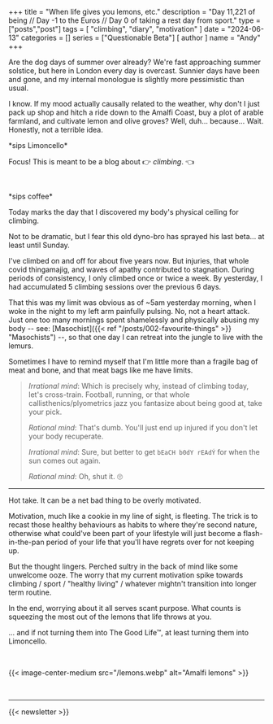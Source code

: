 +++
title = "When life gives you lemons, etc."
description = "Day 11,221 of being // Day -1 to the Euros // Day 0 of taking a rest day from sport."
type = ["posts","post"]
tags = [
    "climbing",
    "diary",
    "motivation"
]
date = "2024-06-13"
categories = []
series = ["Questionable Beta"]
[ author ]
  name = "Andy"
+++

Are the dog days of summer over already? We're fast approaching summer solstice, but here in London every day is overcast. Sunnier days have been and gone, and my internal monologue is slightly more pessimistic than usual. 

I know. If my mood actually causally related to the weather, why don't I just pack up shop and hitch a ride down to the Amalfi Coast, buy a plot of arable farmland, and cultivate lemon and olive groves? Well, duh... because... Wait. Honestly, not a terrible idea. 

\*sips Limoncello\* 

Focus! This is meant to be a blog about 👉 *climbing*. 👈 

&nbsp;

\*sips coffee\* 


Today marks the day that I discovered my body's physical ceiling for climbing. 

Not to be dramatic, but I fear this old dyno-bro has sprayed his last beta... at least until Sunday. 

I've climbed on and off for about five years now. But injuries, that whole covid thingamajig, and waves of apathy contributed to stagnation. During periods of consistency, I only climbed once or twice a week. By yesterday, I had accumulated 5 climbing sessions over the previous 6 days.

That this was my limit was obvious as of ~5am yesterday morning, when I woke in the night to my left arm painfully pulsing. No, not a heart attack. Just one too many mornings spent shamelessly and physically abusing my body -- see: [Masochist]({{< ref "/posts/002-favourite-things" >}} "Masochists") --, so that one day I can retreat into the jungle to live with the lemurs. 


Sometimes I have to remind myself that I'm little more than a fragile bag of meat and bone, and that meat bags like me have limits. 

> *Irrational mind*: Which is precisely why, instead of climbing today, let's cross-train. Football, running, or that whole callisthenics/plyometrics jazz you fantasize about being good at, take your pick.
> 
> *Rational mind*: That's dumb. You'll just end up injured if you don't let your body recuperate. 
> 
> *Irrational mind*: Sure, but better to get `bEaCH b0dY rEAdÝ` for when the sun comes out again. 
> 
> *Rational mind*: Oh, shut it. 🙄


---

Hot take. It can be a net bad thing to be overly motivated. 

Motivation, much like a cookie in my line of sight, is fleeting. The trick is to recast those healthy behaviours as habits to where they're second nature, otherwise what could've been part of your lifestyle will just become a flash-in-the-pan period of your life that you'll have regrets over for not keeping up. 

But the thought lingers. Perched sultry in the back of mind like some unwelcome ooze. The worry that my current motivation spike towards climbing / sport / "healthy living" / whatever mightn't transition into longer term routine. 

In the end, worrying about it all serves scant purpose. What counts is squeezing the most out of the lemons that life throws at you. 

... and if not turning them into The Good Life™, at least turning them into Limoncello. 


&nbsp;

{{< image-center-medium src="/lemons.webp" alt="Amalfi lemons" >}}

&nbsp;


---

{{< newsletter >}}
